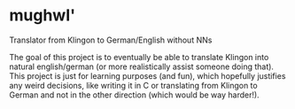 # mughwI'
Translator from Klingon to German/English without NNs

The goal of this project is to eventually be able to translate Klingon into natural english/german (or more realistically assist someone doing that).
This project is just for learning purposes (and fun), which hopefully justifies any weird decisions, like writing it in C or translating from Klingon to German and not in the other direction (which would be way harder!).
